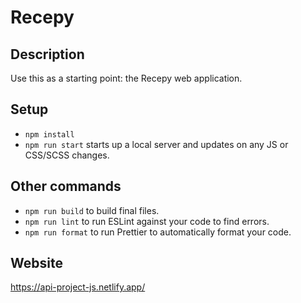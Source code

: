 # Recepy

## Description

Use this as a starting point: the Recepy web application.

## Setup

- `npm install`
- `npm run start` starts up a local server and updates on any JS or CSS/SCSS changes.

## Other commands

- `npm run build` to build final files.
- `npm run lint` to run ESLint against your code to find errors.
- `npm run format` to run Prettier to automatically format your code.

## Website
https://api-project-js.netlify.app/ 
